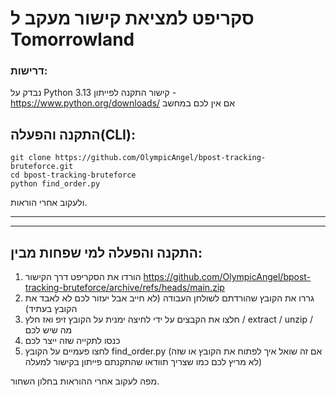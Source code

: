 # סקריפט למציאת קישור מעקב ל Tomorrowland

### דרישות:
נבדק על Python 3.13
קישור התקנה לפייתון - https://www.python.org/downloads/ אם אין לכם במחשב

## התקנה והפעלה(CLI):
```
git clone https://github.com/OlympicAngel/bpost-tracking-bruteforce.git
cd bpost-tracking-bruteforce
python find_order.py
```
ולעקוב אחרי הוראות.

---
---

## התקנה והפעלה למי שפחות מבין:
1. הורדו את הסקריפט דרך הקישור https://github.com/OlympicAngel/bpost-tracking-bruteforce/archive/refs/heads/main.zip
2. גררו את הקובץ שהורדתם לשולחן העבודה (לא חייב אבל יעזור לכם לא לאבד את הקובץ בעתיד)
3. חלצו את הקבצים על ידי לחיצה ימנית על הקובץ זיפ ואז חלץ / extract / unzip / מה שיש לכם
4. כנסו לתקייה שזה ייצר לכם
5. לחצו פעמיים על הקובץ find_order.py
(אם זה שואל איך לפתוח את הקובץ או שזה לא מריץ לכם כמו שצריך תוודאו שהתקנתם פייתון בקישור למעלה)

מפה לעקוב אחרי ההוראות בחלון השחור.
